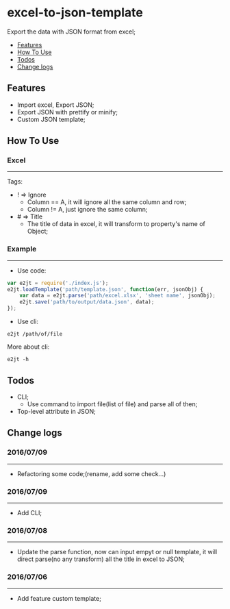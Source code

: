 # excel-to-json-template

Export the data with JSON format from excel;

- [Features](#features)
- [How To Use](#howtouse)
- [Todos](#todos)
- [Change logs](#logs)

## <a name="features"></a>Features

- Import excel, Export JSON;
- Export JSON with prettify or minify;
- Custom JSON template;

## <a name="howtouse"></a>How To Use

### Excel
---
Tags:

- \! => Ignore
    - Column == A, it will ignore all the same column and row;
    - Column != A, just ignore the same column;
- \# => Title
    - The title of data in excel, it will transform to property's name of Object;

### Example
---

- Use code:
```javascript
var e2jt = require('./index.js');
e2jt.loadTemplate('path/template.json', function(err, jsonObj) {
    var data = e2jt.parse('path/excel.xlsx', 'sheet name', jsonObj);
    e2jt.save('path/to/output/data.json', data);
});
```

- Use cli:
```
e2jt /path/of/file
```
More about cli:
```
e2jt -h
```

## <a name="todos"></a>Todos

- CLI;
    - Use command to import file(list of file) and parse all of then;
- Top-level attribute in JSON;

## <a name="logs"></a>Change logs

### 2016/07/09
---
- Refactoring some code;(rename, add some check...)

### 2016/07/09
---
- Add CLI;

### 2016/07/08
---
- Update the parse function, now can input empyt or null template, it will direct parse(no any transform) all the title in excel to JSON;

### 2016/07/06
---
- Add feature custom template;

